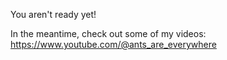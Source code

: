 You aren't ready yet!

In the meantime, check out some of my videos: https://www.youtube.com/@ants_are_everywhere
